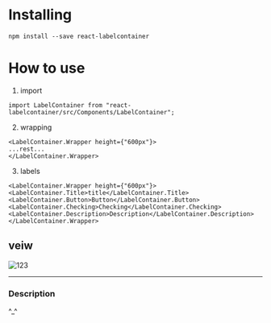 # Installing

```
npm install --save react-labelcontainer
```

# How to use

1. import

```
import LabelContainer from "react-labelcontainer/src/Components/LabelContainer";

```

2. wrapping

```
<LabelContainer.Wrapper height={"600px"}>
...rest...
</LabelContainer.Wrapper>
```

3. labels

```
<LabelContainer.Wrapper height={"600px"}>
<LabelContainer.Title>title</LabelContainer.Title>
<LabelContainer.Button>Button</LabelContainer.Button>
<LabelContainer.Checking>Checking</LabelContainer.Checking>
<LabelContainer.Description>Description</LabelContainer.Description>
</LabelContainer.Wrapper>
```

## veiw
![123](https://user-images.githubusercontent.com/104561398/185842135-57e892c9-9b77-4945-ab43-4483b1e81658.jpg)

---

### Description

^\_^

